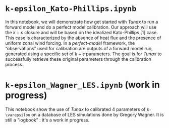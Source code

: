 # `k-epsilon_Kato-Phillips.ipynb`
In this notebook, we will demonstrate how get started with _Tunax_ to run a forward model and do a perfect model calibration. Our approach will use the $k-\varepsilon$ closure and will be based on the idealized Kato-Phillips [1] case. This case is characterized by the absence of heat flux and the presence of uniform zonal wind forcing. In a _perfect-model_ framework, the “observations” used for calibration are outputs of a forward model run, generated using a specific set of $k-\varepsilon$ parameters. The goal is for _Tunax_ to successfully retrieve these original parameters through the calibration process.

# `k-epsilon_Wagner_LES.ipynb` (work in progress)
This notebook show the use of *Tunax* to calibrated 4 parameters of `k-\varepsilon` on a database of LES simulations done by Gregory Wagner. It is still a "logbook" : it's a work in progress.
